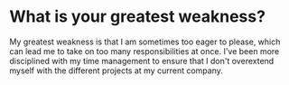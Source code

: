 # What is your greatest weakness?



My greatest weakness is that I am sometimes too eager to please, which can lead me to take on too many responsibilities at once. I've been more disciplined with my time management to ensure that I don't overextend myself with the different projects at my current company.












